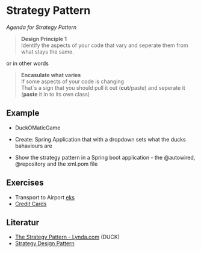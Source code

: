 # Strategy Pattern
_Agenda for Strategy Pattern_

> **Design Principle 1**   
> Identify the aspects of your code that vary and seperate them from what stays the same.

or in other words

> **Encasulate what varies**    
> If some aspects of your code is changing    
> That´s a sign that you should pull it out (**cut**/paste) and seperate it (**paste** it in to its own class)






## Example

* DuckOMaticGame

* Create: Spring Application that with a dropdown sets what the ducks bahaviours are

* Show the strategy pattern in a Spring boot application - the @autowired, @repository and the xml.pom file 

## Exercises
* Transport to Airport [eks](https://sourcemaking.com/design_patterns/strategy)
* [Credit Cards](https://app.pluralsight.com/player?course=design-patterns-java-behavioral&author=bryan-hansen&name=design-patterns-java-behavioral-m10&clip=7&mode=live)


## Literatur

* [The Strategy Pattern - Lynda.com](https://www.lynda.com/Developer-Programming-Foundations-tutorials/Understanding-pitfalls-inheritance-interfaces/135365/158211-4.html?srchtrk=index%3a2%0alinktypeid%3a2%0aq%3a+Course%3a+Programming+Foundations%3a+Design+Patterns%0apage%3a1%0as%3arelevance%0asa%3atrue%0aproducttypeid%3a2) (DUCK)
* [Strategy Design Pattern](https://sourcemaking.com/design_patterns/strategy)
